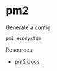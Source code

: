 # pm2 

Generate a config

```pm2 ecosystem```



Resources:
- [pm2 docs](http://pm2.keymetrics.io/docs/usage/application-declaration/)

